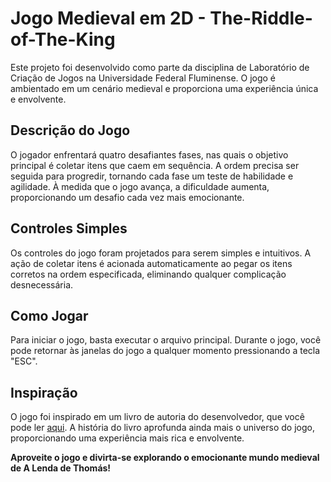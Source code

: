 
# Jogo Medieval em 2D - The-Riddle-of-The-King

Este projeto foi desenvolvido como parte da disciplina de Laboratório de Criação de Jogos na Universidade Federal Fluminense. O jogo é ambientado em um cenário medieval e proporciona uma experiência única e envolvente.

## Descrição do Jogo

O jogador enfrentará quatro desafiantes fases, nas quais o objetivo principal é coletar itens que caem em sequência. A ordem precisa ser seguida para progredir, tornando cada fase um teste de habilidade e agilidade. À medida que o jogo avança, a dificuldade aumenta, proporcionando um desafio cada vez mais emocionante.

## Controles Simples

Os controles do jogo foram projetados para serem simples e intuitivos. A ação de coletar itens é acionada automaticamente ao pegar os itens corretos na ordem especificada, eliminando qualquer complicação desnecessária.

## Como Jogar

Para iniciar o jogo, basta executar o arquivo principal. Durante o jogo, você pode retornar às janelas do jogo a qualquer momento pressionando a tecla "ESC".

## Inspiração

O jogo foi inspirado em um livro de autoria do desenvolvedor, que você pode ler [aqui](https://www.wattpad.com/story/188308597-a-lenda-de-thom%C3%A1s). A história do livro aprofunda ainda mais o universo do jogo, proporcionando uma experiência mais rica e envolvente.

**Aproveite o jogo e divirta-se explorando o emocionante mundo medieval de A Lenda de Thomás!**

